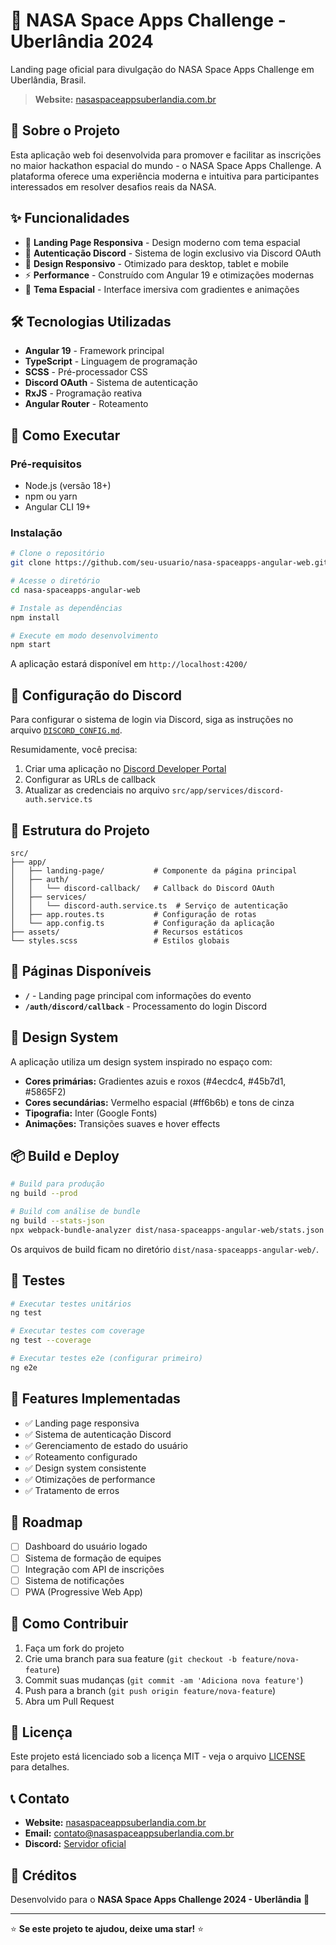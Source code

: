 # 🚀 NASA Space Apps Challenge - Uberlândia 2024

Landing page oficial para divulgação do NASA Space Apps Challenge em Uberlândia, Brasil. 

> **Website:** [nasaspaceappsuberlandia.com.br](https://nasaspaceappsuberlandia.com.br)

## 🌟 Sobre o Projeto

Esta aplicação web foi desenvolvida para promover e facilitar as inscrições no maior hackathon espacial do mundo - o NASA Space Apps Challenge. A plataforma oferece uma experiência moderna e intuitiva para participantes interessados em resolver desafios reais da NASA.

## ✨ Funcionalidades

- 🎨 **Landing Page Responsiva** - Design moderno com tema espacial
- 🔐 **Autenticação Discord** - Sistema de login exclusivo via Discord OAuth
- 📱 **Design Responsivo** - Otimizado para desktop, tablet e mobile
- ⚡ **Performance** - Construído com Angular 19 e otimizações modernas
- 🌙 **Tema Espacial** - Interface imersiva com gradientes e animações

## 🛠️ Tecnologias Utilizadas

- **Angular 19** - Framework principal
- **TypeScript** - Linguagem de programação
- **SCSS** - Pré-processador CSS
- **Discord OAuth** - Sistema de autenticação
- **RxJS** - Programação reativa
- **Angular Router** - Roteamento

## 🚀 Como Executar

### Pré-requisitos
- Node.js (versão 18+)
- npm ou yarn
- Angular CLI 19+

### Instalação
```bash
# Clone o repositório
git clone https://github.com/seu-usuario/nasa-spaceapps-angular-web.git

# Acesse o diretório
cd nasa-spaceapps-angular-web

# Instale as dependências
npm install

# Execute em modo desenvolvimento
npm start
```

A aplicação estará disponível em `http://localhost:4200/`

## 🔧 Configuração do Discord

Para configurar o sistema de login via Discord, siga as instruções no arquivo [`DISCORD_CONFIG.md`](./DISCORD_CONFIG.md).

Resumidamente, você precisa:
1. Criar uma aplicação no [Discord Developer Portal](https://discord.com/developers/applications)
2. Configurar as URLs de callback
3. Atualizar as credenciais no arquivo `src/app/services/discord-auth.service.ts`

## 📁 Estrutura do Projeto

```
src/
├── app/
│   ├── landing-page/           # Componente da página principal
│   ├── auth/
│   │   └── discord-callback/   # Callback do Discord OAuth
│   ├── services/
│   │   └── discord-auth.service.ts  # Serviço de autenticação
│   ├── app.routes.ts           # Configuração de rotas
│   └── app.config.ts           # Configuração da aplicação
├── assets/                     # Recursos estáticos
└── styles.scss                 # Estilos globais
```

## 🎯 Páginas Disponíveis

- **`/`** - Landing page principal com informações do evento
- **`/auth/discord/callback`** - Processamento do login Discord

## 🎨 Design System

A aplicação utiliza um design system inspirado no espaço com:
- **Cores primárias:** Gradientes azuis e roxos (#4ecdc4, #45b7d1, #5865F2)
- **Cores secundárias:** Vermelho espacial (#ff6b6b) e tons de cinza
- **Tipografia:** Inter (Google Fonts)
- **Animações:** Transições suaves e hover effects

## 📦 Build e Deploy

```bash
# Build para produção
ng build --prod

# Build com análise de bundle
ng build --stats-json
npx webpack-bundle-analyzer dist/nasa-spaceapps-angular-web/stats.json
```

Os arquivos de build ficam no diretório `dist/nasa-spaceapps-angular-web/`.

## 🧪 Testes

```bash
# Executar testes unitários
ng test

# Executar testes com coverage
ng test --coverage

# Executar testes e2e (configurar primeiro)
ng e2e
```

## 🚀 Features Implementadas

- ✅ Landing page responsiva
- ✅ Sistema de autenticação Discord
- ✅ Gerenciamento de estado do usuário
- ✅ Roteamento configurado
- ✅ Design system consistente
- ✅ Otimizações de performance
- ✅ Tratamento de erros

## 🔄 Roadmap

- [ ] Dashboard do usuário logado
- [ ] Sistema de formação de equipes
- [ ] Integração com API de inscrições
- [ ] Sistema de notificações
- [ ] PWA (Progressive Web App)

## 🤝 Como Contribuir

1. Faça um fork do projeto
2. Crie uma branch para sua feature (`git checkout -b feature/nova-feature`)
3. Commit suas mudanças (`git commit -am 'Adiciona nova feature'`)
4. Push para a branch (`git push origin feature/nova-feature`)
5. Abra um Pull Request

## 📄 Licença

Este projeto está licenciado sob a licença MIT - veja o arquivo [LICENSE](LICENSE) para detalhes.

## 📞 Contato

- **Website:** [nasaspaceappsuberlandia.com.br](https://nasaspaceappsuberlandia.com.br)
- **Email:** contato@nasaspaceappsuberlandia.com.br
- **Discord:** [Servidor oficial](https://discord.gg/spaceapps-uberlandia)

## 🌟 Créditos

Desenvolvido para o **NASA Space Apps Challenge 2024 - Uberlândia** 🚀

---

⭐ **Se este projeto te ajudou, deixe uma star!** ⭐
